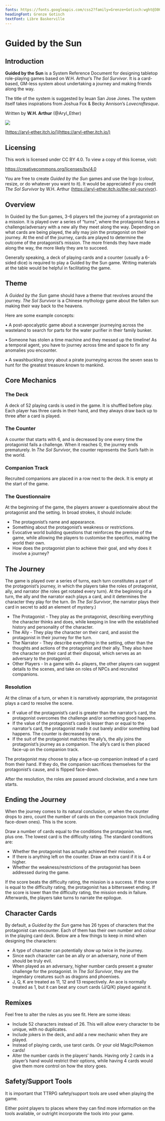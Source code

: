 ```yaml
---
fonts: https://fonts.googleapis.com/css2?family=Grenze+Gotisch:wght@300;400;500;700&display=swap,https://fonts.googleapis.com/css2?family=Grenze+Gotisch:wght@300;400;500;700&family=Libre+Baskerville:wght@400;700&display=swap
headingFont: Grenze Gotisch
textFont: Libre Baskerville
---
```


# Guided by the Sun

## Introduction

**Guided by the Sun** is a System Reference Document for designing tabletop role-playing games based on W.H. Arthur’s _The Sol Survivor_. It is a card-based, GM-less system about undertaking a journey and making friends along the way.

The title of the system is suggested by Ieuan San Jose Jones. The system itself takes inspirations from Joshua Fox & Becky Annison’s _Lovecraftesque_.

Written by **W.H. Arthur** (@Aryl_Ether)

[![](https://gyazo.com/122ae6210bcd519928bc297267593423.png)](https://aryl-ether.itch.io/)

[https://aryl-ether.itch.io/](https://aryl-ether.itch.io/)

## Licensing

This work is licensed under CC BY 4.0. To view a copy of this license, visit:

https://creativecommons.org/licenses/by/4.0

You are free to create _Guided by the Sun_ games and use the logo (colour, resize, or do whatever you want to it). It would be appreciated if you credit _The Sol Survivor_ by W.H. Arthur (<span style="text-decoration:underline;">https://aryl-ether.itch.io/the-sol-survivor</span>).

## Overview

In Guided by the Sun games, 3-6 players tell the journey of a protagonist on a mission. It is played over a series of “turns", where the protagonist faces a challenge/adversary with a new ally they meet along the way. Depending on what cards are being played, the ally may join the protagonist on their journey. At the end of the journey, cards are played to determine the outcome of the protagonist’s mission. The more friends they have made along the way, the more likely they are to succeed.

Generally speaking, a deck of playing cards and a counter (usually a 6-sided dice) is required to play a Guided by the Sun game. Writing materials at the table would be helpful in facilitating the game.

## Theme

A _Guided by the Sun_ game should have a theme that revolves around the journey. _The Sol Survivor_ is a Chinese mythology game about the fallen sun making their way back to the heavens.

Here are some example concepts:

• A post-apocalyptic game about a scavenger journeying across the wasteland to search for parts for the water purifier in their family bunker.

• Someone has stolen a time machine and they messed up the timeline! As a temporal agent, you have to journey across time and space to fix any anomalies you encounter.

• A swashbuckling story about a pirate journeying across the seven seas to hunt for the greatest treasure known to mankind.

## Core Mechanics

### The Deck

A deck of 52 playing cards is used in the game. It is shuffled before play. Each player has three cards in their hand, and they always draw back up to three after a card is played.

### The Counter

A counter that starts with 6, and is decreased by one every time the protagonist fails a challenge. When it reaches 0, the journey ends prematurely. In _The Sol Survivor_, the counter represents the Sun’s faith in the world.

### Companion Track

Recruited companions are placed in a row next to the deck. It is empty at the start of the game.

### The Questionnaire

At the beginning of the game, the players answer a questionnaire about the protagonist and the setting. In broad strokes, it should include:

- The protagonist’s name and appearance.
- Something about the protagonist’s weakness or restrictions.
- Evocative world building questions that reinforces the premise of the game, while allowing the players to customise the specifics, making the world their own.
- How does the protagonist plan to achieve their goal, and why does it involve a journey?

## The Journey

The game is played over a series of turns, each turn constitutes a part of the protagonist’s journey, in which the players take the roles of protagonist, ally, and narrator (the roles get rotated every turn). At the beginning of a turn, the ally and the narrator each plays a card, and it determines the character they play for the turn. (In _The Sol Survivor_, the narrator plays their card in secret to add an element of mystery.)

- The Protagonist - They play as the protagonist, describing everything the character thinks and does, while keeping in line with the established history and personality of the character.
- The Ally - They play the character on their card, and assist the protagonist in their journey for the turn.
- The Narrator - They describe everything in the setting, other than the thoughts and actions of the protagonist and their ally. They also have the character on their card at their disposal, which serves as an adversary to the protagonist.
- Other Players - In a game with 4+ players, the other players can suggest details to the scenes, and take on roles of NPCs and recruited companions.

### Resolution

At the climax of a turn, or when it is narratively appropriate, the protagonist plays a card to resolve the scene.

- If value of the protagonist’s card is greater than the narrator’s card, the protagonist overcomes the challenge and/or something good happens.
- If the value of the protagonist’s card is lesser than or equal to the narrator’s card, the protagonist made it out barely and/or something bad happens. The counter is decreased by one.
- If the suit of the protagonist matches the ally’s, the ally joins the protagonist’s journey as a companion. The ally’s card is then placed face-up on the companion track.

The protagonist may choose to play a face-up companion instead of a card from their hand. If they do, the companion sacrifices themselves for the protagonist’s cause, and is flipped face-down.

After the resolution, the roles are passed around clockwise, and a new turn starts.

## Ending the Journey

When the journey comes to its natural conclusion, or when the counter drops to zero, count the number of cards on the companion track (including face-down ones). This is the score.

Draw a number of cards equal to the conditions the protagonist has met, plus one. The lowest card is the difficulty rating. The standard conditions are:

- Whether the protagonist has actually achieved their mission.
- If there is anything left on the counter. Draw an extra card if it is 4 or higher.
- Whether the weakness/restrictions of the protagonist has been addressed during the game.

If the score beats the difficulty rating, the mission is a success. If the score is equal to the difficulty rating, the protagonist has a bittersweet ending. If the score is lower than the difficulty rating, the mission ends in failure. Afterwards, the players take turns to narrate the epilogue.

## Character Cards

By default, a _Guided by the Sun_ game has 26 types of characters that the protagonist can encounter. Each of them has their own number and colour in the playing card deck. Below are a few things to keep in mind when designing the characters:

- A type of character can potentially show up twice in the journey.
- Since each character can be an ally or an adversary, none of them should be truly evil.
- When played as an adversary, higher number cards present a greater challenge for the protagonist. In _The Sol Survivor_, they are the legendary creatures such as dragons and phoenixes.
- J, Q, K are treated as 11, 12 and 13 respectively. An ace is normally treated as 1, but it can beat any court cards (J/Q/K) played against it.

## Remixes

Feel free to alter the rules as you see fit. Here are some ideas:

- Include 52 characters instead of 26. This will allow every character to be unique, with no duplicates.
- Include jokers in the deck, and add a new mechanic when they are played.
- Instead of playing cards, use tarot cards. Or your old Magic/Pokemon cards!
- Alter the number cards in the players’ hands. Having only 2 cards in a player’s hand would restrict their options, while having 4 cards would give them more control on how the story goes.

## Safety/Support Tools

It is important that TTRPG safety/support tools are used when playing the game.

Either point players to places where they can find more information on the tools available, or outright incorporate the tools into your game.
